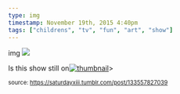 ```yaml
---
type: img
timestamp: November 19th, 2015 4:40pm
tags: ["childrens", "tv", "fun", "art", "show"]
---
```

img
<img src="https://saturdayxiii.github.io/media/133557827039.jpg"/>
                                                                                          
Is this show still on[![thumbnail](http://i3.ytimg.com/vi//maxresdefault.jpg)](https://www.youtube.com/watch?v=)> 
                                    
                
                
                
                
                                
<small>source: https://saturdayxiii.tumblr.com/post/133557827039</small>